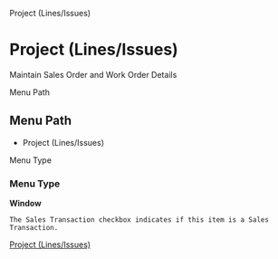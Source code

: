 
Project (Lines/Issues)
# Project (Lines/Issues)


Maintain Sales Order and Work Order Details

Menu Path
## Menu Path



- Project (Lines/Issues)

Menu Type
### Menu Type

**Window**

```
The Sales Transaction checkbox indicates if this item is a Sales Transaction.
```

[Project (Lines/Issues)](functional-guide/window/window-project-linesissues.md)